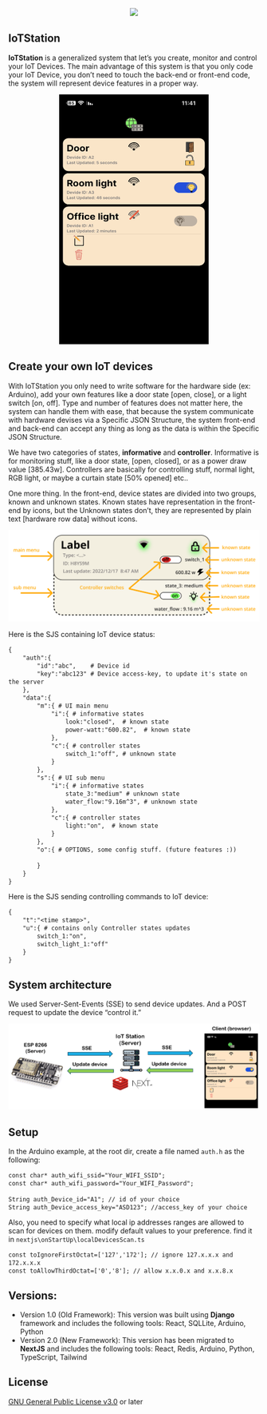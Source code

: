 <p align="center">
  <a href="https://skillicons.dev">
    <img src="https://skillicons.dev/icons?i=arduino,redis,nextjs,react,py,cpp,ts,js" />
  </a>
</p>

## IoTStation

**IoTStation** is a generalized system that let’s you create, monitor and control your IoT Devices. The main advantage of this system is that you only code your IoT Device, you don’t need to touch the back-end or front-end code, the system will represent device features in a proper way.

<p align="center">
 <img src="images/homepage.png" width="300px" height="500px">
 </p>

## **Create your own IoT devices**

With IoTStation you only need to write software for the hardware side (ex: Arduino), add your own features like a door state [open, close], or a light switch [on, off]. Type and number of features does not matter here, the system can handle them with ease, that because the system communicate with hardware devises via a Specific JSON Structure, the system front-end and back-end can accept any thing as long as the data is within the Specific JSON Structure.

We have two categories of states, **informative** and **controller**. Informative is for monitoring stuff, like a door state, [open, closed], or as a power draw value [385.43w]. Controllers are basically for controlling stuff, normal light, RGB light, or maybe a curtain state [50% opened] etc..

One more thing. In the front-end, device states are divided into two groups, known and unknown states. Known states have representation in the front-end by icons, but the Unknown states don’t, they are represented by plain text [hardware row data] without icons.

![Screenshot](images/kukstates.png)

Here is the SJS containing IoT device status:
```
{
	"auth":{
		"id":"abc",    # Device id
		"key":"abc123" # Device access-key, to update it's state on the server
	},
	"data":{
		"m":{ # UI main menu
			"i":{ # informative states
				look:"closed",  # known state								
				power-watt:"600.82",  # known state
			},
			"c":{ # controller states
				switch_1:"off", # unknown state
			}
		},
		"s":{ # UI sub menu
			"i":{ # informative states
				state_3:"medium" # unknown state
				water_flow:"9.16m^3", # unknown state
			},
			"c":{ # controller states
				light:"on",  # known state
			}
		},
		"o":{ # OPTIONS, some config stuff. (future features :))

		}
	}
}
```

Here is the SJS sending controlling commands to IoT device:
```
{
	"t":"<time stamp>",
	"u":{ # contains only Controller states updates
		switch_1:"on",
		switch_light_1:"off"
	}	
}
```

## System architecture

We used Server-Sent-Events (SSE) to send device updates. And a POST request to update the device “control it.”

![Screenshot](images/architecture.png)


## Setup

In the Arduino example, at the root dir, create a file named `auth.h` as the following:
```
const char* auth_wifi_ssid="Your_WIFI_SSID";
const char* auth_wifi_password="Your_WIFI_Password";

String auth_Device_id="A1"; // id of your choice
String auth_Device_access_key="ASD123"; //access_key of your choice
```
Also, you need to specify what local ip addresses ranges are allowed to scan for devices on them. modify default values to your preference. find it in `nextjs\onStartUp\localDevicesScan.ts`
```
const toIgnoreFirstOctat=['127','172']; // ignore 127.x.x.x and 172.x.x.x
const toAllowThirdOctat=['0','8']; // allow x.x.0.x and x.x.8.x
```


## Versions:

- Version 1.0 (Old Framework): This version was built using **Django** framework and includes the following tools: React, SQLLite, Arduino, Python
- Version 2.0 (New Framework): This version has been migrated to **NextJS** and includes the following tools: React, Redis, Arduino, Python, TypeScript, Tailwind


## License
[GNU General Public License v3.0](LICENSE) or later
